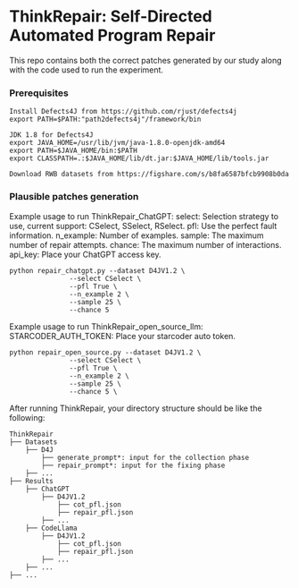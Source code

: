 # ThinkRepair: Self-Directed Automated Program Repair

This repo contains both the correct patches generated by our study along with the code used to run the experiment.

### Prerequisites

```
Install Defects4J from https://github.com/rjust/defects4j 
export PATH=$PATH:"path2defects4j"/framework/bin
```

```
JDK 1.8 for Defects4J
export JAVA_HOME=/usr/lib/jvm/java-1.8.0-openjdk-amd64
export PATH=$JAVA_HOME/bin:$PATH
export CLASSPATH=.:$JAVA_HOME/lib/dt.jar:$JAVA_HOME/lib/tools.jar
```

```
Download RWB datasets from https://figshare.com/s/b8fa6587bfcb9908b0da
```

### Plausible patches generation

Example usage to run ThinkRepair_ChatGPT:
select: Selection strategy to use, current support: CSelect, SSelect, RSelect.
pfl: Use the perfect fault information.
n_example: Number of examples.
sample: The maximum number of repair attempts.
chance: The maximum number of interactions.
api_key: Place your ChatGPT access key.
```
python repair_chatgpt.py --dataset D4JV1.2 \
               --select CSelect \
               --pfl True \
               --n_example 2 \
               --sample 25 \
               --chance 5
```

Example usage to run ThinkRepair_open_source_llm:
STARCODER_AUTH_TOKEN: Place your starcoder auto token.
```
python repair_open_source.py --dataset D4JV1.2 \
               --select CSelect \
               --pfl True \
               --n_example 2 \
               --sample 25 \
               --chance 5 \
```

After running ThinkRepair, your directory structure should be like the following:

```
ThinkRepair
├── Datasets
    ├── D4J
        ├── generate_prompt*: input for the collection phase
        ├── repair_prompt*: input for the fixing phase
    ├── ...
├── Results
    ├── ChatGPT
        ├── D4JV1.2
            ├── cot_pfl.json
            ├── repair_pfl.json
        ├── ...
    ├── CodeLlama
        ├── D4JV1.2
            ├── cot_pfl.json
            ├── repair_pfl.json
        ├── ...
    ├── ...
├── ...
```